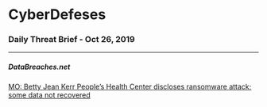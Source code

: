 # CyberDefeses
### Daily Threat Brief - Oct 26, 2019

 
-----
 
##### DataBreaches.net
[MO: Betty Jean Kerr People’s Health Center discloses ransomware attack; some data not recovered](https://www.databreaches.net/mo-betty-jean-kerr-peoples-health-center-discloses-ransomware-attack-some-data-not-recovered/)
 
